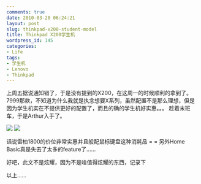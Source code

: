 ```yaml
---
comments: true
date: 2010-03-20 06:24:21
layout: post
slug: thinkpad-x200-student-model
title: Thinkpad X200学生机
wordpress_id: 145
categories:
- Life
tags:
- 学生机
- Lenovo
- Thinkpad
---
```


上周五据说通知错了，于是没有提到的X200，在这周一的时候顺利的拿到了。7999那款，不知道为什么我就是执念想要X系列，虽然配置不是那么理想，但是因为学生机实在不提供更好的配置了，而且的确的学生机好实惠。。。 趁着末班车，于是Arthur入手了。




![](/upload/201003151213.jpg) ![](/upload/201003161216.jpg)




话说雷柏1800的价位非常实惠并且般配鼠标键盘这种消耗品 = = 另外Home Basic真是失去了太多的feature了……




好吧，此文不是炫耀，因为不是啥值得炫耀的东西，记录下




以上……

